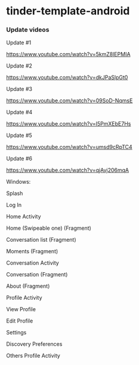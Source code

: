 # tinder-template-android


### Update videos

Update #1

https://www.youtube.com/watch?v=5kmZ8lEPMIA

Update #2

https://www.youtube.com/watch?v=dkJPaSlpGt0

Update #3

https://www.youtube.com/watch?v=09SoD-NqmsE

Update #4

https://www.youtube.com/watch?v=I5PmXEbE7Hs

Update #5

https://www.youtube.com/watch?v=umsd9cRpTC4

Update #6

https://www.youtube.com/watch?v=qjAvj206mqA







Windows:

Splash

Log In

Home Activity

Home (Swipeable one) (Fragment)

Conversation list (Fragment)

Moments (Fragment)

Conversation Activity

Conversation (Fragment)

About (Fragment)

Profile Activity

View Profile

Edit Profile

Settings

Discovery Preferences

Others Profile Activity
